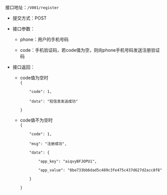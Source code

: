 接口地址：`/V001/register`

* 提交方式：POST
* 接口参数：

  * phone：用户的手机号码

  * code：手机验证码，若code值为空，则向phone手机号码发送注册验证码

* 接口返回：

  * code值为空时  
    `{`

    `    "code": 1,`

    `    "data": "短信息发送成功"`

    `}`

  * code值不为空时  
    `{`

    `    "code": 1,`

    `    "msg": "注册成功",`

    `    "data": {`

    `        "app_key": "aiqvyBFJOPU1",`

    `        "app_value": "8be733bb6dad5c489c3fe475c437d627d2acc8f8"`

    `    }`

    `}`



